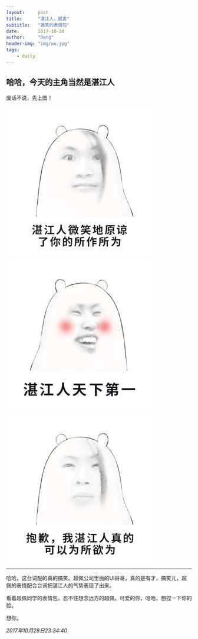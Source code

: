 ```yaml
---
layout:     post
title:      "湛江人，腻害"
subtitle:   "搞笑的表情包"
date:       2017-10-28
author:     "Deng"
header-img: "img/wu.jpg"
tags:
    - daily
---
```


## 哈哈，今天的主角当然是湛江人

废话不说，先上图！

![mmexport1509203073097](/img/mmexport1509203073097.jpg)

![mmexport1509203079283](/img/mmexport1509203079283.jpg)

![mmexport1509203074605](/img/mmexport1509203074605.jpg)

---

哈哈，这台词配的真的搞笑。超佩公司里面的UI哥哥，真的是有才，搞笑儿，超佩的表情配合台词把湛江人的气势表现了出来。

看着超佩同学的表情包，忍不住想念远方的超佩。可爱的你，哈哈，想捏一下你的脸。

想你。

*2017年10月28日23:34:40*